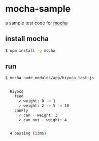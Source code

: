 # mocha-sample

a sample test code for [mocha](https://github.com/mochajs/mocha)

## install mocha

``` sh
$ npm install -g mocha
```

## run

``` sh
$ mocha node_modules/app/hiyoco_test.js


  Hiyoco
    feed
      ✓ weight: 0 -> 1
      ✓ weight: 2 -> 5 -> 10
    canFly
      ✓ can - weight: 3
      ✓ can not - weight: 4


  4 passing (13ms)

```
